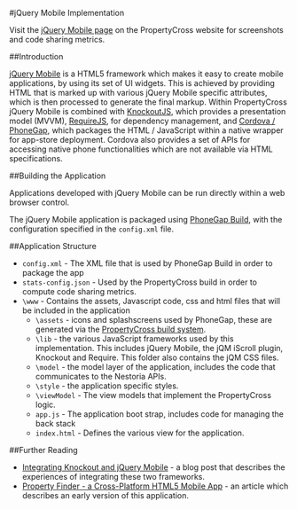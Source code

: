 #jQuery Mobile Implementation

Visit the [jQuery Mobile page](http://propertycross.com/jquerymobile/) on the PropertyCross website for screenshots and code sharing metrics.

##Introduction

[jQuery Mobile](http://jquerymobile.com) is a HTML5 framework which makes it easy to create mobile applications, by using its set of UI widgets. This is achieved by providing HTML that is marked up with various jQuery Mobile specific attributes, which is then processed to generate the final markup. Within PropertyCross jQuery Mobile is combined with [KnockoutJS](http://knockoutjs.com/), which provides a presentation model (MVVM), [RequireJS](http://requirejs.org/), for dependency management, and [Cordova / PhoneGap](http://phonegap.com/), which packages the HTML / JavaScript within a native wrapper for app-store deployment. Cordova also provides a set of APIs for accessing native phone functionalities which are not available via HTML specifications.

##Building the Application

Applications developed with jQuery Mobile can be run directly within a web browser control. 

The jQuery Mobile application is packaged using [PhoneGap Build](https://build.phonegap.com/), with the configuration specified in the `config.xml` file.

##Application Structure

 + `config.xml` - The XML file that is used by PhoneGap Build in order to package the app
 + `stats-config.json` - Used by the PropertyCross build in order to compute code sharing metrics.
 + `\www` - Contains the assets, Javascript code, css and html files that will be included in the application
   + `\assets` - icons and splashscreens used by PhoneGap, these are generated via the [PropertyCross build system](https://github.com/ColinEberhardt/PropertyCross/tree/master/build).
   + `\lib` - the various JavaScript frameworks used by this implementation. This includes jQuery Mobile, the jQM iScroll plugin, Knockout and Require. This folder also contains the jQM CSS files.
   + `\model` - the model layer of the application, includes the code that communicates to the Nestoria APIs.
   + `\style` - the application specific styles.
   + `\viewModel` - The view models that implement the PropertyCross logic.
   + `app.js` - The application boot strap, includes code for managing the back stack
   + `index.html` - Defines the various view for the application.

##Further Reading

 + [Integrating Knockout and jQuery Mobile](http://www.scottlogic.co.uk/blog/colin/2012/10/integrating-knockout-and-jquerymobile/) - a blog post that describes the experiences of integrating these two frameworks.
 + [Property Finder - a Cross-Platform HTML5 Mobile App](http://www.codeproject.com/Articles/445361/Property-Finder-a-cross-platform-HTML5-mobile-app) - an article which describes an early version of this application.


